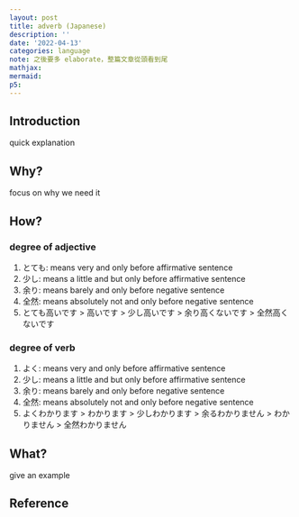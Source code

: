 ```yaml
---
layout: post
title: adverb (Japanese)
description: ''
date: '2022-04-13'
categories: language
note: 之後要多 elaborate，整篇文章從頭看到尾
mathjax:
mermaid:
p5:
---
```


## Introduction

quick explanation

## Why?

focus on why we need it

## How?

### degree of adjective

1. とても: means very and only before affirmative sentence
2. 少し: means a little and but only before affirmative sentence
3. 余り: means barely and only before negative sentence
4. 全然: means absolutely not and only before negative sentence
5. とても高いです > 高いです > 少し高いです > 余り高くないです > 全然高くないです

### degree of verb

1. よく: means very and only before affirmative sentence
2. 少し: means a little and but only before affirmative sentence
3. 余り: means barely and only before negative sentence
4. 全然: means absolutely not and only before negative sentence
5. よくわかります > わかります > 少しわかります > 余るわかりません > わかりません > 全然わかりません

## What?

give an example

## Reference
